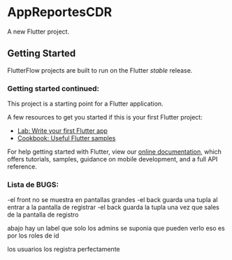 # AppReportesCDR

A new Flutter project.

## Getting Started

FlutterFlow projects are built to run on the Flutter _stable_ release.

### Getting started continued:

This project is a starting point for a Flutter application.

A few resources to get you started if this is your first Flutter project:

- [Lab: Write your first Flutter app](https://flutter.dev/docs/get-started/codelab)
- [Cookbook: Useful Flutter samples](https://flutter.dev/docs/cookbook)

For help getting started with Flutter, view our
[online documentation](https://flutter.dev/docs), which offers tutorials,
samples, guidance on mobile development, and a full API reference.


### Lista de BUGS:
-el front no se muestra en pantallas grandes
-el back guarda una tupla al entrar a la pantalla de registrar
-el back guarda la tupla una vez que sales de la pantalla de registro


abajo hay un label que solo los admins se suponia que pueden verlo eso es por los roles de id

los usuarios los registra perfectamente
